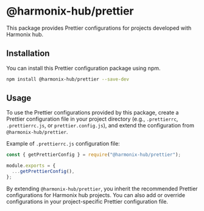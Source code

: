 # @harmonix-hub/prettier

This package provides Prettier configurations for projects developed with Harmonix hub.

## Installation

You can install this Prettier configuration package using npm.

```bash
npm install @harmonix-hub/prettier --save-dev
```

## Usage

To use the Prettier configurations provided by this package, create a Prettier configuration file in your project directory (e.g., `.prettierrc`, `.prettierrc.js`, or `prettier.config.js`), and extend the configuration from `@harmonix-hub/prettier`.

Example of `.prettierrc.js` configuration file:

```js
const { getPrettierConfig } = require("@harmonix-hub/prettier");

module.exports = {
  ...getPrettierConfig(),
};

```

By extending `@harmonix-hub/prettier`, you inherit the recommended Prettier configurations for Harmonix hub projects. You can also add or override configurations in your project-specific Prettier configuration file.
